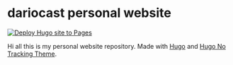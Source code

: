# dariocast personal website

[![Deploy Hugo site to Pages](https://github.com/dariocast/dariocast.github.io/actions/workflows/hugo.yaml/badge.svg)](https://github.com/dariocast/dariocast.github.io/actions/workflows/hugo.yaml)

Hi all this is my personal website repository. Made with [Hugo](https://gohugo.io/) and [Hugo No Tracking Theme](https://github.com/gevhaz/hugo-theme-notrack).

